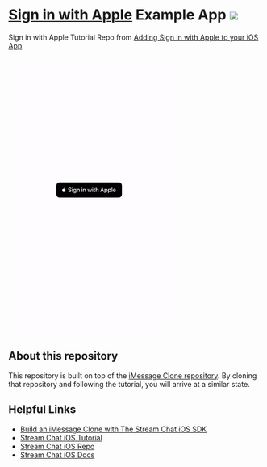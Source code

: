 # [Sign in with Apple](https://developer.apple.com/sign-in-with-apple/) Example App ![](https://img.shields.io/twitter/url?url=https%3A%2F%2Fgithub.com%2FGetStream%2Fsign-in-with-apple-swift-example)
Sign in with Apple Tutorial Repo from [Adding Sign in with Apple to your iOS App](https://getstream.io/blog/sign-in-with-apple-swift/)

![](meta/anim.gif)

## About this repository

This repository is built on top of the [iMessage Clone repository](https://github.com/getstream/stream-imessage-clone). By cloning that repository and following the tutorial, you will arrive at a similar state.

## Helpful Links

- [Build an iMessage Clone with The Stream Chat iOS SDK](https://getstream.io/blog/build-imessage-clone/)
- [Stream Chat iOS Tutorial](https://getstream.io/tutorials/ios-chat/)
- [Stream Chat iOS Repo](https://github.com/GetStream/stream-chat-swift)
- [Stream Chat iOS Docs](http://getstream.io/chat/docs?language=swift)
